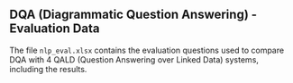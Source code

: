 ## DQA (Diagrammatic Question Answering) - Evaluation Data

The file `nlp_eval.xlsx` contains the evaluation questions used to compare DQA with 4 QALD (Question Answering over Linked Data) systems,
including the results. 
